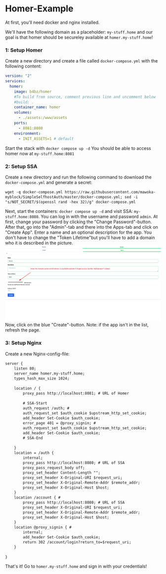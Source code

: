 # Homer-Example

At first, you'll need docker and nginx installed.

We'll have the following domain as a placeholder: `my-stuff.home` and our goal is that homer should be secureley available at `homer.my-stuff.home`!

### 1: Setup Homer
Create a new directory and create a file called `docker-compose.yml` with the following content:
```yaml
version: "2"
services:
  homer:
    image: b4bz/homer
    #To build from source, comment previous line and uncomment below
    #build: .
    container_name: homer
    volumes:
      - ./assets:/www/assets
    ports:
      - 8081:8080
    environment:
      - INIT_ASSETS=1 # default
```
Start the stack with `docker compose up -d`
You should be able to access homer now at `my-stuff.home:8081`

### 2: Setup SSA
Create a new directory and run the following command to download the `docker-compose.yml` and generate a secret: 
```shell
wget -q docker-compose.yml https://raw.githubusercontent.com/mawoka-myblock/SimpleSelfhostAuth/master/docker-compose.yml; sed -i "s/NOT_SECRET/$(openssl rand -hex 32)/g" docker-compose.yml
```
Next, start the containers: `docker compose up -d` and visit SSA: `my-stuff.home:8080`. You can log in with the username and password `admin`. At first, change your password by clicking the "Change Password"-button. After that, go into the "Admin"-tab and there into the Apps-tab and click on "Create App".
Enter a name and an optional description for the app. You don't have to change the "Token Lifetime"but you'll have to add a domain who it is described in the picture.
![](/assets/upload_9cfda2a3364311af058b5aa7f3513792.png)
Now, click on the blue "Create"-button.
Note: if the app isn't in the list, refresh the page.


### 3: Setup Nginx

Create a new Nginx-config-file:

```nginx
server {
    listen 80;
    server_name homer.my-stuff.home;
    types_hash_max_size 1024;

    location / {
        proxy_pass http://localhost:8081; # URL of Homer

        # SSA-Start
        auth_request /auth; #
        auth_request_set $auth_cookie $upstream_http_set_cookie;
        add_header Set-Cookie $auth_cookie;
        error_page 401 = @proxy_signin; #
        auth_request_set $auth_cookie $upstream_http_set_cookie;
        add_header Set-Cookie $auth_cookie;
        # SSA-End

    }
    location = /auth {
        internal;
        proxy_pass http://localhost:8080; # URL of SSA
        proxy_pass_request_body off;
        proxy_set_header Content-Length "";
        proxy_set_header X-Original-URI $request_uri;
        proxy_set_header X-Original-Remote-Addr $remote_addr;
        proxy_set_header X-Original-Host $host;
    }
    location /account { #
        proxy_pass http://localhost:8080; # URL of SSA
        proxy_set_header X-Original-URI $request_uri;
        proxy_set_header X-Original-Remote-Addr $remote_addr;
        proxy_set_header X-Original-Host $host;
    }
    location @proxy_signin { #
        internal;
        add_header Set-Cookie $auth_cookie;
        return 302 /account/login?return_to=$request_uri;
    }

}
```
That's it! Go to `homer.my-stuff.home` and sign in with your credentials!